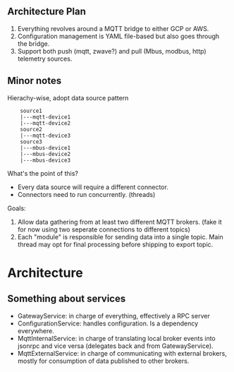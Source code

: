

## Architecture Plan

1. Everything revolves around a MQTT bridge to either GCP or AWS.
2. Configuration management is YAML file-based but also goes through the bridge.
3. Support both push (mqtt, zwave?) and pull (Mbus, modbus, http) telemetry sources.

## Minor notes

Hierachy-wise, adopt data source pattern

        source1
        |---mqtt-device1
        |---mqtt-device2
        source2
        |---mqtt-device3
        source3
        |---mbus-device1
        |---mbus-device2
        |---mbus-device3

What's the point of this?
- Every data source will require a different connector.
- Connectors need to run concurrently. (threads)

Goals:
1. Allow data gathering from at least two different MQTT brokers. (fake it for now using two seperate connections to different topics)
2. Each "module" is responsible for sending data into a single topic. Main thread may opt for final processing before shipping to export topic.

# Architecture

## Something about services
- GatewayService: in charge of everything, effectively a RPC server
- ConfigurationService: handles configuration. Is a dependency everywhere.
- MqttInternalService: in charge of translating local broker events into jsonrpc and vice versa (delegates back and from GatewayService).
- MqttExternalService: in charge of communicating with external brokers, mostly for consumption of data published to other brokers.